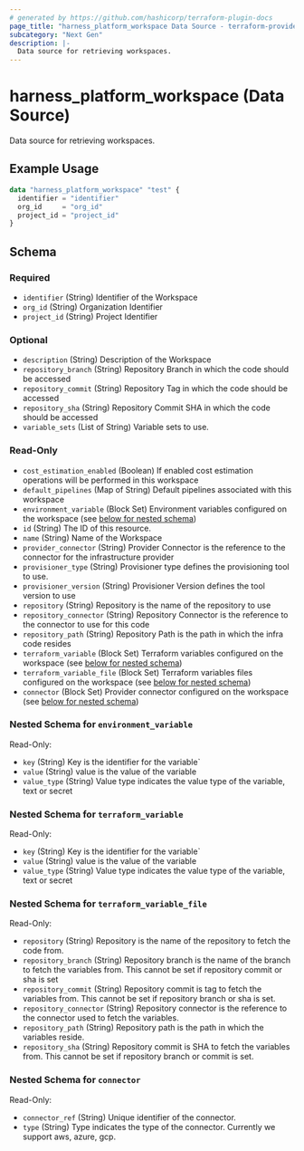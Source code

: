 ```yaml
---
# generated by https://github.com/hashicorp/terraform-plugin-docs
page_title: "harness_platform_workspace Data Source - terraform-provider-harness"
subcategory: "Next Gen"
description: |-
  Data source for retrieving workspaces.
---
```


# harness_platform_workspace (Data Source)

Data source for retrieving workspaces.

## Example Usage

```terraform
data "harness_platform_workspace" "test" {
  identifier = "identifier"
  org_id     = "org_id"
  project_id = "project_id"
}
```

<!-- schema generated by tfplugindocs -->
## Schema

### Required

- `identifier` (String) Identifier of the Workspace
- `org_id` (String) Organization Identifier
- `project_id` (String) Project Identifier

### Optional

- `description` (String) Description of the Workspace
- `repository_branch` (String) Repository Branch in which the code should be accessed
- `repository_commit` (String) Repository Tag in which the code should be accessed
- `repository_sha` (String) Repository Commit SHA in which the code should be accessed
- `variable_sets` (List of String) Variable sets to use.

### Read-Only

- `cost_estimation_enabled` (Boolean) If enabled cost estimation operations will be performed in this workspace
- `default_pipelines` (Map of String) Default pipelines associated with this workspace
- `environment_variable` (Block Set) Environment variables configured on the workspace (see [below for nested schema](#nestedblock--environment_variable))
- `id` (String) The ID of this resource.
- `name` (String) Name of the Workspace
- `provider_connector` (String) Provider Connector is the reference to the connector for the infrastructure provider
- `provisioner_type` (String) Provisioner type defines the provisioning tool to use.
- `provisioner_version` (String) Provisioner Version defines the tool version to use
- `repository` (String) Repository is the name of the repository to use
- `repository_connector` (String) Repository Connector is the reference to the connector to use for this code
- `repository_path` (String) Repository Path is the path in which the infra code resides
- `terraform_variable` (Block Set) Terraform variables configured on the workspace (see [below for nested schema](#nestedblock--terraform_variable))
- `terraform_variable_file` (Block Set) Terraform variables files configured on the workspace (see [below for nested schema](#nestedblock--terraform_variable_file))
- `connector` (Block Set) Provider connector configured on the workspace (see [below for nested schema](#nestedblock--connector))

<a id="nestedblock--environment_variable"></a>
### Nested Schema for `environment_variable`

Read-Only:

- `key` (String) Key is the identifier for the variable`
- `value` (String) value is the value of the variable
- `value_type` (String) Value type indicates the value type of the variable, text or secret


<a id="nestedblock--terraform_variable"></a>
### Nested Schema for `terraform_variable`

Read-Only:

- `key` (String) Key is the identifier for the variable`
- `value` (String) value is the value of the variable
- `value_type` (String) Value type indicates the value type of the variable, text or secret


<a id="nestedblock--terraform_variable_file"></a>
### Nested Schema for `terraform_variable_file`

Read-Only:

- `repository` (String) Repository is the name of the repository to fetch the code from.
- `repository_branch` (String) Repository branch is the name of the branch to fetch the variables from. This cannot be set if repository commit or sha is set
- `repository_commit` (String) Repository commit is tag to fetch the variables from. This cannot be set if repository branch or sha is set.
- `repository_connector` (String) Repository connector is the reference to the connector used to fetch the variables.
- `repository_path` (String) Repository path is the path in which the variables reside.
- `repository_sha` (String) Repository commit is SHA to fetch the variables from. This cannot be set if repository branch or commit is set.


<a id="nestedblock--connector"></a>
### Nested Schema for `connector`

Read-Only:

- `connector_ref` (String) Unique identifier of the connector.
- `type` (String) Type indicates the type of the connector. Currently we support aws, azure, gcp.
